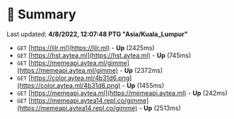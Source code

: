 # 📖 Summary
Last updated: **4/8/2022, 12:07:48 PTG "Asia/Kuala_Lumpur"**

- `GET` [https://lilr.ml](https://lilr.ml) - **Up** (2425ms)
- `GET` [https://hst.aytea.ml](https://hst.aytea.ml) - **Up** (745ms)
- `GET` [https://memeapi.aytea.ml/gimme](https://memeapi.aytea.ml/gimme) - **Up** (2372ms)
- `GET` [https://color.aytea.ml/4b31d6.png](https://color.aytea.ml/4b31d6.png) - **Up** (1455ms)
- `GET` [https://memeapi.aytea.ml](https://memeapi.aytea.ml) - **Up** (242ms)
- `GET` [https://memeapi.aytea14.repl.co/gimme](https://memeapi.aytea14.repl.co/gimme) - **Up** (2513ms)
